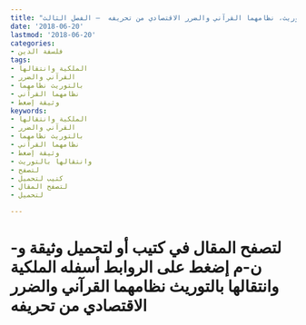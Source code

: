 ```yaml
---
title: "الملكية وانتقالها بالتوريث، نظامهما القرآني والضرر الاقتصادي من تحريفه  – الفصل الثالث"
date: '2018-06-20'
lastmod: '2018-06-20'
categories:
- فلسفة الدين
tags:
- الملكية وانتقالها
- القرآني والضرر
- بالتوريث نظامهما
- نظامهما القرآني
- وثيقة إضغط
keywords:
- الملكية وانتقالها
- القرآني والضرر
- بالتوريث نظامهما
- نظامهما القرآني
- وثيقة إضغط
- وانتقالها بالتوريث
- لتصفح
- كتيب لتحميل
- لتصفح المقال
- لتحميل

---
```

# **لتصفح المقال في كتيب أو لتحميل وثيقة و-ن-م إضغط على الروابط أسفله** **الملكية وانتقالها بالتوريث نظامهما القرآني والضرر الاقتصادي من تحريفه**

###